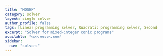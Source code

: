 ```yaml
---
title: "MOSEK"
category: solver
layout: single-solver
author_profile: false
tags: [Linear programming solver, Quadratic programming solver, Second-order cone programming, Semidefinite programming solver, Mixed-integer linear programming solver,Mixed-integer quadratic programming solver,Mixed-integer second-order cone programming solver, Mixed-integer conic programming solver]
excerpt: "Solver for mixed-integer conic programs"
available: "www.mosek.com"
sidebar:
  nav: "solvers"
---
```

